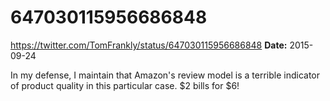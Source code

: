 # 647030115956686848
https://twitter.com/TomFrankly/status/647030115956686848
**Date:** 2015-09-24

In my defense, I maintain that Amazon's review model is a terrible indicator of product quality in this particular case. $2 bills for $6!
